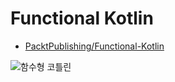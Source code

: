 # Functional Kotlin

- [PacktPublishing/Functional-Kotlin](https://github.com/PacktPublishing/Functional-Kotlin)
  
![함수형 코틀린](http://acornpub.co.kr/tb/detail/book/op/io/1548117984vjqmizE4.jpg)